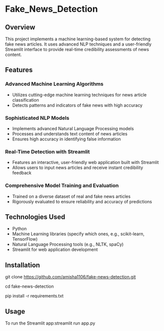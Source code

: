 # Fake_News_Detection

## Overview
This project implements a machine learning-based system for detecting fake news articles. It uses advanced NLP techniques and a user-friendly Streamlit interface to provide real-time credibility assessments of news content.

## Features

### Advanced Machine Learning Algorithms
- Utilizes cutting-edge machine learning techniques for news article classification
- Detects patterns and indicators of fake news with high accuracy

### Sophisticated NLP Models
- Implements advanced Natural Language Processing models
- Processes and understands text content of news articles
- Ensures high accuracy in identifying false information

### Real-Time Detection with Streamlit
- Features an interactive, user-friendly web application built with Streamlit
- Allows users to input news articles and receive instant credibility feedback

### Comprehensive Model Training and Evaluation
- Trained on a diverse dataset of real and fake news articles
- Rigorously evaluated to ensure reliability and accuracy of predictions

## Technologies Used
- Python
- Machine Learning libraries (specify which ones, e.g., scikit-learn, TensorFlow)
- Natural Language Processing tools (e.g., NLTK, spaCy)
- Streamlit for web application development

## Installation
git clone https://github.com/amisha1106/fake-news-detection.git

cd fake-news-detection

pip install -r requirements.txt

## Usage
To run the Streamlit app:streamlit run app.py

